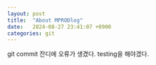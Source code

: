 ```yaml
---
layout: post
title:  "About MPRODlog"
date:   2024-08-27 23:41:07 +0900
categories: git
---
```


git commit 잔디에 오류가 생겼다. testing을 해야겠다.